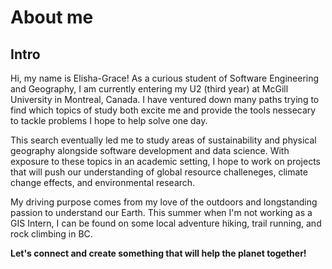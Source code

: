 # About me
## Intro
Hi, my name is Elisha-Grace! As a curious student of Software Engineering and Geography, I am currently entering my U2 (third year) at McGill University in Montreal, Canada. I have ventured down many paths trying to find which topics of study both excite me and provide the tools nessecary to tackle problems I hope to help solve one day. 

This search eventually led me to study areas of sustainability and physical geography alongside software development and data science. With exposure to these topics in an academic setting, I hope to work on projects that will push our understanding of global resource challeneges, climate change effects, and environmental research.

My driving purpose comes from my love of the outdoors and longstanding passion to understand our Earth. This summer when I'm not working as a GIS Intern, I can be found on some local adventure hiking, trail running, and rock climbing in BC. 

**Let's connect and create something that will help the planet together!**
